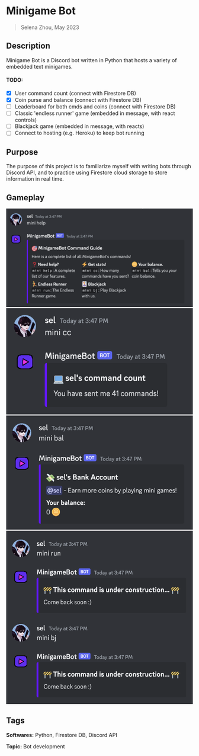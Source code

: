 # Minigame Bot

> Selena Zhou, May 2023


## Description

Minigame Bot is a Discord bot written in Python that hosts a variety of embedded text minigames.

#### TODO:
- [x] User command count (connect with Firestore DB)
- [x] Coin purse and balance (connect with Firestore DB)
- [ ] Leaderboard for both cmds and coins (connect with Firestore DB)
- [ ] Classic 'endless runner' game (embedded in message, with react controls)
- [ ] Blackjack game (embedded in message, with reacts)
- [ ] Connect to hosting (e.g. Heroku) to keep bot running

## Purpose

The purpose of this project is to familiarize myself with writing bots through Discord API,
and to practice using Firestore cloud storage to store information in real time.

## Gameplay

![screencap of bot](screencaps/mini-help.png "mini help")
![screencap of bot](screencaps/mini-cc.png "mini cc")
![screencap of bot](screencaps/mini-bal.png "mini bal")
![screencap of bot](screencaps/mini-games.png "mini games")

## Tags

**Softwares:** Python, Firestore DB, Discord API

**Topic:** Bot development
